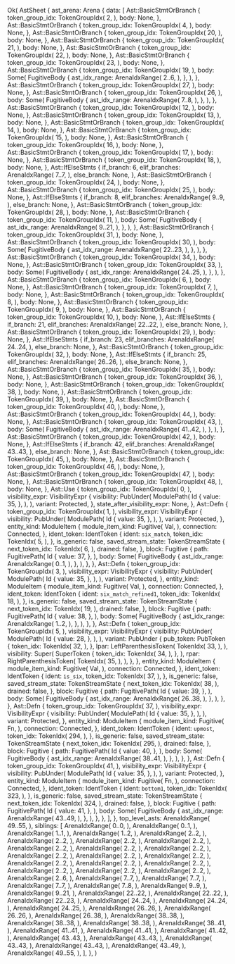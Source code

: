 Ok(
    AstSheet {
        ast_arena: Arena {
            data: [
                Ast::BasicStmtOrBranch {
                    token_group_idx: TokenGroupIdx(
                        2,
                    ),
                    body: None,
                },
                Ast::BasicStmtOrBranch {
                    token_group_idx: TokenGroupIdx(
                        4,
                    ),
                    body: None,
                },
                Ast::BasicStmtOrBranch {
                    token_group_idx: TokenGroupIdx(
                        20,
                    ),
                    body: None,
                },
                Ast::BasicStmtOrBranch {
                    token_group_idx: TokenGroupIdx(
                        21,
                    ),
                    body: None,
                },
                Ast::BasicStmtOrBranch {
                    token_group_idx: TokenGroupIdx(
                        22,
                    ),
                    body: None,
                },
                Ast::BasicStmtOrBranch {
                    token_group_idx: TokenGroupIdx(
                        23,
                    ),
                    body: None,
                },
                Ast::BasicStmtOrBranch {
                    token_group_idx: TokenGroupIdx(
                        19,
                    ),
                    body: Some(
                        FugitiveBody {
                            ast_idx_range: ArenaIdxRange(
                                2..6,
                            ),
                        },
                    ),
                },
                Ast::BasicStmtOrBranch {
                    token_group_idx: TokenGroupIdx(
                        27,
                    ),
                    body: None,
                },
                Ast::BasicStmtOrBranch {
                    token_group_idx: TokenGroupIdx(
                        26,
                    ),
                    body: Some(
                        FugitiveBody {
                            ast_idx_range: ArenaIdxRange(
                                7..8,
                            ),
                        },
                    ),
                },
                Ast::BasicStmtOrBranch {
                    token_group_idx: TokenGroupIdx(
                        12,
                    ),
                    body: None,
                },
                Ast::BasicStmtOrBranch {
                    token_group_idx: TokenGroupIdx(
                        13,
                    ),
                    body: None,
                },
                Ast::BasicStmtOrBranch {
                    token_group_idx: TokenGroupIdx(
                        14,
                    ),
                    body: None,
                },
                Ast::BasicStmtOrBranch {
                    token_group_idx: TokenGroupIdx(
                        15,
                    ),
                    body: None,
                },
                Ast::BasicStmtOrBranch {
                    token_group_idx: TokenGroupIdx(
                        16,
                    ),
                    body: None,
                },
                Ast::BasicStmtOrBranch {
                    token_group_idx: TokenGroupIdx(
                        17,
                    ),
                    body: None,
                },
                Ast::BasicStmtOrBranch {
                    token_group_idx: TokenGroupIdx(
                        18,
                    ),
                    body: None,
                },
                Ast::IfElseStmts {
                    if_branch: 6,
                    elif_branches: ArenaIdxRange(
                        7..7,
                    ),
                    else_branch: None,
                },
                Ast::BasicStmtOrBranch {
                    token_group_idx: TokenGroupIdx(
                        24,
                    ),
                    body: None,
                },
                Ast::BasicStmtOrBranch {
                    token_group_idx: TokenGroupIdx(
                        25,
                    ),
                    body: None,
                },
                Ast::IfElseStmts {
                    if_branch: 8,
                    elif_branches: ArenaIdxRange(
                        9..9,
                    ),
                    else_branch: None,
                },
                Ast::BasicStmtOrBranch {
                    token_group_idx: TokenGroupIdx(
                        28,
                    ),
                    body: None,
                },
                Ast::BasicStmtOrBranch {
                    token_group_idx: TokenGroupIdx(
                        11,
                    ),
                    body: Some(
                        FugitiveBody {
                            ast_idx_range: ArenaIdxRange(
                                9..21,
                            ),
                        },
                    ),
                },
                Ast::BasicStmtOrBranch {
                    token_group_idx: TokenGroupIdx(
                        31,
                    ),
                    body: None,
                },
                Ast::BasicStmtOrBranch {
                    token_group_idx: TokenGroupIdx(
                        30,
                    ),
                    body: Some(
                        FugitiveBody {
                            ast_idx_range: ArenaIdxRange(
                                22..23,
                            ),
                        },
                    ),
                },
                Ast::BasicStmtOrBranch {
                    token_group_idx: TokenGroupIdx(
                        34,
                    ),
                    body: None,
                },
                Ast::BasicStmtOrBranch {
                    token_group_idx: TokenGroupIdx(
                        33,
                    ),
                    body: Some(
                        FugitiveBody {
                            ast_idx_range: ArenaIdxRange(
                                24..25,
                            ),
                        },
                    ),
                },
                Ast::BasicStmtOrBranch {
                    token_group_idx: TokenGroupIdx(
                        6,
                    ),
                    body: None,
                },
                Ast::BasicStmtOrBranch {
                    token_group_idx: TokenGroupIdx(
                        7,
                    ),
                    body: None,
                },
                Ast::BasicStmtOrBranch {
                    token_group_idx: TokenGroupIdx(
                        8,
                    ),
                    body: None,
                },
                Ast::BasicStmtOrBranch {
                    token_group_idx: TokenGroupIdx(
                        9,
                    ),
                    body: None,
                },
                Ast::BasicStmtOrBranch {
                    token_group_idx: TokenGroupIdx(
                        10,
                    ),
                    body: None,
                },
                Ast::IfElseStmts {
                    if_branch: 21,
                    elif_branches: ArenaIdxRange(
                        22..22,
                    ),
                    else_branch: None,
                },
                Ast::BasicStmtOrBranch {
                    token_group_idx: TokenGroupIdx(
                        29,
                    ),
                    body: None,
                },
                Ast::IfElseStmts {
                    if_branch: 23,
                    elif_branches: ArenaIdxRange(
                        24..24,
                    ),
                    else_branch: None,
                },
                Ast::BasicStmtOrBranch {
                    token_group_idx: TokenGroupIdx(
                        32,
                    ),
                    body: None,
                },
                Ast::IfElseStmts {
                    if_branch: 25,
                    elif_branches: ArenaIdxRange(
                        26..26,
                    ),
                    else_branch: None,
                },
                Ast::BasicStmtOrBranch {
                    token_group_idx: TokenGroupIdx(
                        35,
                    ),
                    body: None,
                },
                Ast::BasicStmtOrBranch {
                    token_group_idx: TokenGroupIdx(
                        36,
                    ),
                    body: None,
                },
                Ast::BasicStmtOrBranch {
                    token_group_idx: TokenGroupIdx(
                        38,
                    ),
                    body: None,
                },
                Ast::BasicStmtOrBranch {
                    token_group_idx: TokenGroupIdx(
                        39,
                    ),
                    body: None,
                },
                Ast::BasicStmtOrBranch {
                    token_group_idx: TokenGroupIdx(
                        40,
                    ),
                    body: None,
                },
                Ast::BasicStmtOrBranch {
                    token_group_idx: TokenGroupIdx(
                        44,
                    ),
                    body: None,
                },
                Ast::BasicStmtOrBranch {
                    token_group_idx: TokenGroupIdx(
                        43,
                    ),
                    body: Some(
                        FugitiveBody {
                            ast_idx_range: ArenaIdxRange(
                                41..42,
                            ),
                        },
                    ),
                },
                Ast::BasicStmtOrBranch {
                    token_group_idx: TokenGroupIdx(
                        42,
                    ),
                    body: None,
                },
                Ast::IfElseStmts {
                    if_branch: 42,
                    elif_branches: ArenaIdxRange(
                        43..43,
                    ),
                    else_branch: None,
                },
                Ast::BasicStmtOrBranch {
                    token_group_idx: TokenGroupIdx(
                        45,
                    ),
                    body: None,
                },
                Ast::BasicStmtOrBranch {
                    token_group_idx: TokenGroupIdx(
                        46,
                    ),
                    body: None,
                },
                Ast::BasicStmtOrBranch {
                    token_group_idx: TokenGroupIdx(
                        47,
                    ),
                    body: None,
                },
                Ast::BasicStmtOrBranch {
                    token_group_idx: TokenGroupIdx(
                        48,
                    ),
                    body: None,
                },
                Ast::Use {
                    token_group_idx: TokenGroupIdx(
                        0,
                    ),
                    visibility_expr: VisibilityExpr {
                        visibility: PubUnder(
                            ModulePath(
                                Id {
                                    value: 35,
                                },
                            ),
                        ),
                        variant: Protected,
                    },
                    state_after_visibility_expr: None,
                },
                Ast::Defn {
                    token_group_idx: TokenGroupIdx(
                        1,
                    ),
                    visibility_expr: VisibilityExpr {
                        visibility: PubUnder(
                            ModulePath(
                                Id {
                                    value: 35,
                                },
                            ),
                        ),
                        variant: Protected,
                    },
                    entity_kind: ModuleItem {
                        module_item_kind: Fugitive(
                            Val,
                        ),
                        connection: Connected,
                    },
                    ident_token: IdentToken {
                        ident: `six_match`,
                        token_idx: TokenIdx(
                            5,
                        ),
                    },
                    is_generic: false,
                    saved_stream_state: TokenStreamState {
                        next_token_idx: TokenIdx(
                            6,
                        ),
                        drained: false,
                    },
                    block: Fugitive {
                        path: FugitivePath(
                            Id {
                                value: 37,
                            },
                        ),
                        body: Some(
                            FugitiveBody {
                                ast_idx_range: ArenaIdxRange(
                                    0..1,
                                ),
                            },
                        ),
                    },
                },
                Ast::Defn {
                    token_group_idx: TokenGroupIdx(
                        3,
                    ),
                    visibility_expr: VisibilityExpr {
                        visibility: PubUnder(
                            ModulePath(
                                Id {
                                    value: 35,
                                },
                            ),
                        ),
                        variant: Protected,
                    },
                    entity_kind: ModuleItem {
                        module_item_kind: Fugitive(
                            Val,
                        ),
                        connection: Connected,
                    },
                    ident_token: IdentToken {
                        ident: `six_match_refined1`,
                        token_idx: TokenIdx(
                            18,
                        ),
                    },
                    is_generic: false,
                    saved_stream_state: TokenStreamState {
                        next_token_idx: TokenIdx(
                            19,
                        ),
                        drained: false,
                    },
                    block: Fugitive {
                        path: FugitivePath(
                            Id {
                                value: 38,
                            },
                        ),
                        body: Some(
                            FugitiveBody {
                                ast_idx_range: ArenaIdxRange(
                                    1..2,
                                ),
                            },
                        ),
                    },
                },
                Ast::Defn {
                    token_group_idx: TokenGroupIdx(
                        5,
                    ),
                    visibility_expr: VisibilityExpr {
                        visibility: PubUnder(
                            ModulePath(
                                Id {
                                    value: 28,
                                },
                            ),
                        ),
                        variant: PubUnder {
                            pub_token: PubToken {
                                token_idx: TokenIdx(
                                    32,
                                ),
                            },
                            lpar: LeftParenthesisToken(
                                TokenIdx(
                                    33,
                                ),
                            ),
                            visibility: Super(
                                SuperToken {
                                    token_idx: TokenIdx(
                                        34,
                                    ),
                                },
                            ),
                            rpar: RightParenthesisToken(
                                TokenIdx(
                                    35,
                                ),
                            ),
                        },
                    },
                    entity_kind: ModuleItem {
                        module_item_kind: Fugitive(
                            Val,
                        ),
                        connection: Connected,
                    },
                    ident_token: IdentToken {
                        ident: `is_six`,
                        token_idx: TokenIdx(
                            37,
                        ),
                    },
                    is_generic: false,
                    saved_stream_state: TokenStreamState {
                        next_token_idx: TokenIdx(
                            38,
                        ),
                        drained: false,
                    },
                    block: Fugitive {
                        path: FugitivePath(
                            Id {
                                value: 39,
                            },
                        ),
                        body: Some(
                            FugitiveBody {
                                ast_idx_range: ArenaIdxRange(
                                    26..38,
                                ),
                            },
                        ),
                    },
                },
                Ast::Defn {
                    token_group_idx: TokenGroupIdx(
                        37,
                    ),
                    visibility_expr: VisibilityExpr {
                        visibility: PubUnder(
                            ModulePath(
                                Id {
                                    value: 35,
                                },
                            ),
                        ),
                        variant: Protected,
                    },
                    entity_kind: ModuleItem {
                        module_item_kind: Fugitive(
                            Fn,
                        ),
                        connection: Connected,
                    },
                    ident_token: IdentToken {
                        ident: `upmost`,
                        token_idx: TokenIdx(
                            294,
                        ),
                    },
                    is_generic: false,
                    saved_stream_state: TokenStreamState {
                        next_token_idx: TokenIdx(
                            295,
                        ),
                        drained: false,
                    },
                    block: Fugitive {
                        path: FugitivePath(
                            Id {
                                value: 40,
                            },
                        ),
                        body: Some(
                            FugitiveBody {
                                ast_idx_range: ArenaIdxRange(
                                    38..41,
                                ),
                            },
                        ),
                    },
                },
                Ast::Defn {
                    token_group_idx: TokenGroupIdx(
                        41,
                    ),
                    visibility_expr: VisibilityExpr {
                        visibility: PubUnder(
                            ModulePath(
                                Id {
                                    value: 35,
                                },
                            ),
                        ),
                        variant: Protected,
                    },
                    entity_kind: ModuleItem {
                        module_item_kind: Fugitive(
                            Fn,
                        ),
                        connection: Connected,
                    },
                    ident_token: IdentToken {
                        ident: `bottom1`,
                        token_idx: TokenIdx(
                            323,
                        ),
                    },
                    is_generic: false,
                    saved_stream_state: TokenStreamState {
                        next_token_idx: TokenIdx(
                            324,
                        ),
                        drained: false,
                    },
                    block: Fugitive {
                        path: FugitivePath(
                            Id {
                                value: 41,
                            },
                        ),
                        body: Some(
                            FugitiveBody {
                                ast_idx_range: ArenaIdxRange(
                                    43..49,
                                ),
                            },
                        ),
                    },
                },
            ],
        },
        top_level_asts: ArenaIdxRange(
            49..55,
        ),
        siblings: [
            ArenaIdxRange(
                0..0,
            ),
            ArenaIdxRange(
                0..1,
            ),
            ArenaIdxRange(
                1..1,
            ),
            ArenaIdxRange(
                1..2,
            ),
            ArenaIdxRange(
                2..2,
            ),
            ArenaIdxRange(
                2..2,
            ),
            ArenaIdxRange(
                2..2,
            ),
            ArenaIdxRange(
                2..2,
            ),
            ArenaIdxRange(
                2..2,
            ),
            ArenaIdxRange(
                2..2,
            ),
            ArenaIdxRange(
                2..2,
            ),
            ArenaIdxRange(
                2..2,
            ),
            ArenaIdxRange(
                2..2,
            ),
            ArenaIdxRange(
                2..2,
            ),
            ArenaIdxRange(
                2..2,
            ),
            ArenaIdxRange(
                2..2,
            ),
            ArenaIdxRange(
                2..2,
            ),
            ArenaIdxRange(
                2..2,
            ),
            ArenaIdxRange(
                2..2,
            ),
            ArenaIdxRange(
                2..2,
            ),
            ArenaIdxRange(
                2..6,
            ),
            ArenaIdxRange(
                7..7,
            ),
            ArenaIdxRange(
                7..7,
            ),
            ArenaIdxRange(
                7..7,
            ),
            ArenaIdxRange(
                7..8,
            ),
            ArenaIdxRange(
                9..9,
            ),
            ArenaIdxRange(
                9..21,
            ),
            ArenaIdxRange(
                22..22,
            ),
            ArenaIdxRange(
                22..22,
            ),
            ArenaIdxRange(
                22..23,
            ),
            ArenaIdxRange(
                24..24,
            ),
            ArenaIdxRange(
                24..24,
            ),
            ArenaIdxRange(
                24..25,
            ),
            ArenaIdxRange(
                26..26,
            ),
            ArenaIdxRange(
                26..26,
            ),
            ArenaIdxRange(
                26..38,
            ),
            ArenaIdxRange(
                38..38,
            ),
            ArenaIdxRange(
                38..38,
            ),
            ArenaIdxRange(
                38..38,
            ),
            ArenaIdxRange(
                38..41,
            ),
            ArenaIdxRange(
                41..41,
            ),
            ArenaIdxRange(
                41..41,
            ),
            ArenaIdxRange(
                41..42,
            ),
            ArenaIdxRange(
                43..43,
            ),
            ArenaIdxRange(
                43..43,
            ),
            ArenaIdxRange(
                43..43,
            ),
            ArenaIdxRange(
                43..43,
            ),
            ArenaIdxRange(
                43..49,
            ),
            ArenaIdxRange(
                49..55,
            ),
        ],
    },
)